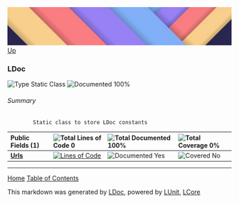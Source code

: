 ![](../Content/LDoc-banner-small.png "")
[Up](../LDoc.md)

### LDoc

![Type Static Class](http://b.repl.ca/v1/Type-Static%20Class-blue.png "") ![Documented 100%](http://b.repl.ca/v1/Documented-100%25-brightgreen.png "")




###### Summary

            Static class to store LDoc constants
            

Public   Fields (1) | ![Total Lines of Code 0](http://b.repl.ca/v1/Total%20Lines%20of%20Code-0-blue.png "") | ![Total Documented 100%](http://b.repl.ca/v1/Total%20Documented-100%25-brightgreen.png "") | ![Total Coverage 0%](http://b.repl.ca/v1/Total%20Coverage-0%25-red.png "")
:---  | :---  | :---  | :--- 
**[Urls](LDoc_Urls.md)** | [![Lines of Code ](http://b.repl.ca/v1/Lines%20of%20Code--blue.png "")](../LDoc.cs) | ![Documented Yes](http://b.repl.ca/v1/Documented-Yes-brightgreen.png "") | ![Covered No](http://b.repl.ca/v1/Covered-No-red.png "")




---

[Home](../../README.md) [Table of Contents](../../TableOfContents.md)

This markdown was generated by [LDoc](https://github.com/CodeSingularity/LDoc), powered by [LUnit](https://github.com/CodeSingularity/LUnit), [LCore](https://github.com/CodeSingularity/LCore)
